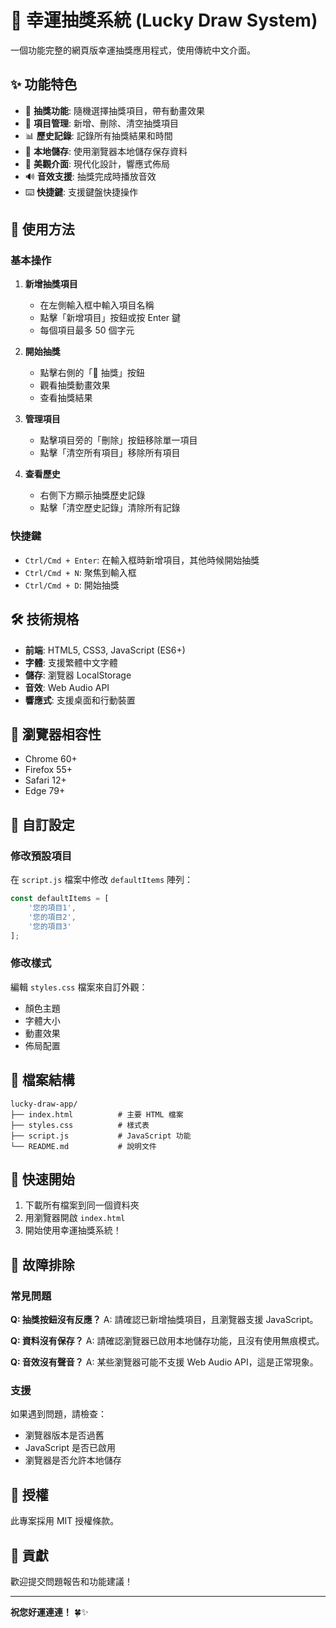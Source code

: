 # 🎉 幸運抽獎系統 (Lucky Draw System)

一個功能完整的網頁版幸運抽獎應用程式，使用傳統中文介面。

## ✨ 功能特色

- 🎯 **抽獎功能**: 隨機選擇抽獎項目，帶有動畫效果
- 📝 **項目管理**: 新增、刪除、清空抽獎項目
- 📊 **歷史記錄**: 記錄所有抽獎結果和時間
- 💾 **本地儲存**: 使用瀏覽器本地儲存保存資料
- 🎨 **美觀介面**: 現代化設計，響應式佈局
- 🔊 **音效支援**: 抽獎完成時播放音效
- ⌨️ **快捷鍵**: 支援鍵盤快捷操作

## 🚀 使用方法

### 基本操作

1. **新增抽獎項目**
   - 在左側輸入框中輸入項目名稱
   - 點擊「新增項目」按鈕或按 Enter 鍵
   - 每個項目最多 50 個字元

2. **開始抽獎**
   - 點擊右側的「🎯 抽獎」按鈕
   - 觀看抽獎動畫效果
   - 查看抽獎結果

3. **管理項目**
   - 點擊項目旁的「刪除」按鈕移除單一項目
   - 點擊「清空所有項目」移除所有項目

4. **查看歷史**
   - 右側下方顯示抽獎歷史記錄
   - 點擊「清空歷史記錄」清除所有記錄

### 快捷鍵

- `Ctrl/Cmd + Enter`: 在輸入框時新增項目，其他時候開始抽獎
- `Ctrl/Cmd + N`: 聚焦到輸入框
- `Ctrl/Cmd + D`: 開始抽獎

## 🛠️ 技術規格

- **前端**: HTML5, CSS3, JavaScript (ES6+)
- **字體**: 支援繁體中文字體
- **儲存**: 瀏覽器 LocalStorage
- **音效**: Web Audio API
- **響應式**: 支援桌面和行動裝置

## 📱 瀏覽器相容性

- Chrome 60+
- Firefox 55+
- Safari 12+
- Edge 79+

## 🎨 自訂設定

### 修改預設項目

在 `script.js` 檔案中修改 `defaultItems` 陣列：

```javascript
const defaultItems = [
    '您的項目1',
    '您的項目2',
    '您的項目3'
];
```

### 修改樣式

編輯 `styles.css` 檔案來自訂外觀：

- 顏色主題
- 字體大小
- 動畫效果
- 佈局配置

## 📁 檔案結構

```
lucky-draw-app/
├── index.html          # 主要 HTML 檔案
├── styles.css          # 樣式表
├── script.js           # JavaScript 功能
└── README.md           # 說明文件
```

## 🚀 快速開始

1. 下載所有檔案到同一個資料夾
2. 用瀏覽器開啟 `index.html`
3. 開始使用幸運抽獎系統！

## 🔧 故障排除

### 常見問題

**Q: 抽獎按鈕沒有反應？**
A: 請確認已新增抽獎項目，且瀏覽器支援 JavaScript。

**Q: 資料沒有保存？**
A: 請確認瀏覽器已啟用本地儲存功能，且沒有使用無痕模式。

**Q: 音效沒有聲音？**
A: 某些瀏覽器可能不支援 Web Audio API，這是正常現象。

### 支援

如果遇到問題，請檢查：
- 瀏覽器版本是否過舊
- JavaScript 是否已啟用
- 瀏覽器是否允許本地儲存

## 📄 授權

此專案採用 MIT 授權條款。

## 🤝 貢獻

歡迎提交問題報告和功能建議！

---

**祝您好運連連！** 🍀✨

